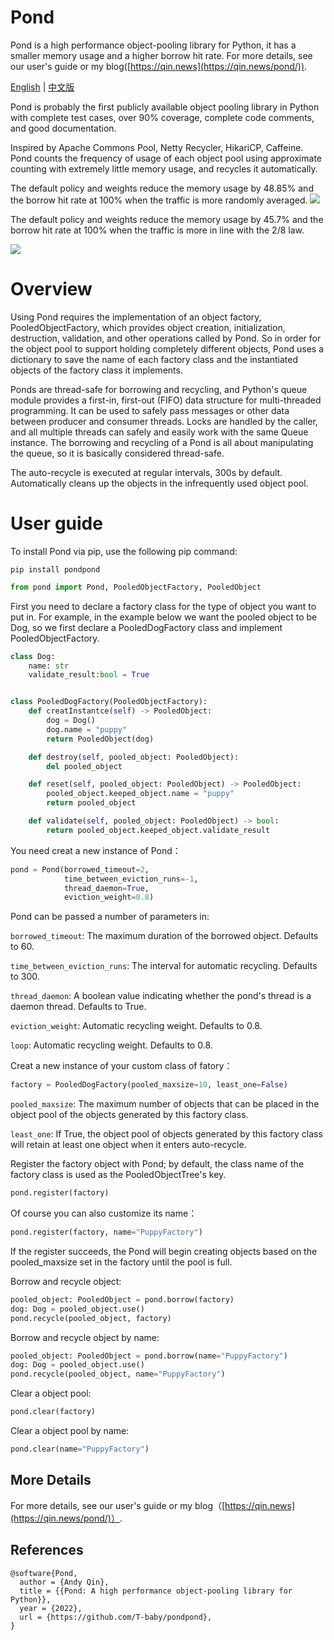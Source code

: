 # Pond
Pond is a high performance object-pooling library for Python, it has a smaller memory usage and a higher borrow hit rate.  For more details, see our user's guide or my blog([https://qin.news](https://qin.news/pond/)).

[English](https://github.com/T-baby/pondpond/blob/master/README.md) | [中文版](https://github.com/T-baby/pondpond/blob/master/README_ZH.md)

Pond is probably the first publicly available object pooling library in Python with complete test cases, over 90% coverage, complete code comments, and good documentation.

Inspired by Apache Commons Pool, Netty Recycler, HikariCP, Caffeine. Pond counts the frequency of usage of each object pool using approximate counting with extremely little memory usage, and recycles it automatically.

The default policy and weights reduce the memory usage by 48.85% and the borrow hit rate at 100% when the traffic is more randomly averaged.
![](https://raw.githubusercontent.com/T-baby/pondpond/master/images/1.png)

The default policy and weights reduce the memory usage by 45.7% and the borrow hit rate at 100% when the traffic is more in line with the 2/8 law.

![](https://raw.githubusercontent.com/T-baby/pondpond/master/images/2.png)

# Overview

Using Pond requires the implementation of an object factory, PooledObjectFactory, which provides object creation, initialization, destruction, validation, and other operations called by Pond. So in order for the object pool to support holding completely different objects, Pond uses a dictionary to save the name of each factory class and the instantiated objects of the factory class it implements.

Ponds are thread-safe for borrowing and recycling, and Python's queue module provides a first-in, first-out (FIFO) data structure for multi-threaded programming. It can be used to safely pass messages or other data between producer and consumer threads. Locks are handled by the caller, and all multiple threads can safely and easily work with the same Queue instance. The borrowing and recycling of a Pond is all about manipulating the queue, so it is basically considered thread-safe.

The auto-recycle is executed at regular intervals, 300s by default. Automatically cleans up the objects in the infrequently used object pool.


# User guide

To install Pond via pip, use the following pip command:

```shell
pip install pondpond
```

```python
from pond import Pond, PooledObjectFactory, PooledObject
```

First you need to declare a factory class for the type of object you want to put in. For example, in the example below we want the pooled object to be Dog, so we first declare a PooledDogFactory class and implement PooledObjectFactory.

```python
class Dog:
    name: str
    validate_result:bool = True


class PooledDogFactory(PooledObjectFactory):
    def creatInstantce(self) -> PooledObject:
        dog = Dog()
        dog.name = "puppy"
        return PooledObject(dog)

    def destroy(self, pooled_object: PooledObject):
        del pooled_object

    def reset(self, pooled_object: PooledObject) -> PooledObject:
        pooled_object.keeped_object.name = "puppy"
        return pooled_object

    def validate(self, pooled_object: PooledObject) -> bool:
        return pooled_object.keeped_object.validate_result
```

You need creat a new instance of Pond：

```python
pond = Pond(borrowed_timeout=2,
            time_between_eviction_runs=-1,
            thread_daemon=True,
            eviction_weight=0.8)
```

Pond can be passed a number of parameters in:

`borrowed_timeout`: The maximum duration of the borrowed object. Defaults to 60.

`time_between_eviction_runs`: The interval for automatic recycling. Defaults to 300.

`thread_daemon`: A boolean value indicating whether the pond's thread is a daemon thread. Defaults to True.

`eviction_weight`: Automatic recycling weight. Defaults to 0.8.

`loop`: Automatic recycling weight. Defaults to 0.8.

Creat a new instance of your custom class of fatory：

```python
factory = PooledDogFactory(pooled_maxsize=10, least_one=False)
```

`pooled_maxsize`: The maximum number of objects that can be placed in the object pool of the objects generated by this factory class.

`least_one`: If True, the object pool of objects generated by this factory class will retain at least one object when it enters auto-recycle.

Register the factory object with Pond; by default, the class name of the factory class is used as the PooledObjectTree's key.

```python
pond.register(factory)
```

Of course you can also customize its name：

```python
pond.register(factory, name="PuppyFactory")
```

If the register succeeds, the Pond will begin creating objects based on the pooled_maxsize set in the factory until the pool is full.

Borrow and recycle object:

```python
pooled_object: PooledObject = pond.borrow(factory)
dog: Dog = pooled_object.use()
pond.recycle(pooled_object, factory)
```

Borrow and recycle object by name:

```python
pooled_object: PooledObject = pond.borrow(name="PuppyFactory")
dog: Dog = pooled_object.use()
pond.recycle(pooled_object, name="PuppyFactory")
```

Clear a object pool:

```python
pond.clear(factory)
```

Clear a object pool by name:

```python
pond.clear(name="PuppyFactory")
```

## More Details
For more details, see our user's guide or my blog（[https://qin.news](https://qin.news/pond/)）.

## References
```
@software{Pond,
  author = {Andy Qin},
  title = {{Pond: A high performance object-pooling library for Python}},
  year = {2022},
  url = {https://github.com/T-baby/pondpond},
}
```

